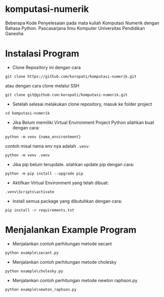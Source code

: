 # komputasi-numerik
Beberapa Kode Penyelesaian pada mata kuliah Komputasi Numerik dengan Bahasa Python. Pascasarjana Ilmu Komputer Universitas Pendidikan Ganesha 

# Instalasi Program

* Clone Repository ini dengan cara 
```
git clone https://github.com/koropati/komputasi-numerik.git
```
atau dengan cara clone melalui SSH
```
git clone git@github.com:koropati/komputasi-numerik.git
```

* Setelah selesai melakukan clone repository, masuk ke folder project
```
cd komputasi-numerik
```

* Jika Belum memiliki Virtual Environment Project Python silahkan buat dengan cara:
```
python -m venv {nama_environtment}
```
contoh misal nama env nya adalah ```.venv```:
```
python -m venv .venv
```

* Jika pip belum terupdate. silahkan update pip dengan cara:
```
python -m pip install --upgrade pip
```

* Aktifkan Virtual Environment yang telah dibuat:
```
.venv\Scripts\activate
```

* Install semua package yang dibutuhkan dengan cara:
```
pip install -r requirements.txt
```

# Menjalankan Example Program

* Menjalankan contoh perhitungan metode secant
```
python example\secant.py
```

* Menjalankan contoh perhitungan metode cholesky
```
python example\cholesky.py
```

* Menjalankan contoh perhitungan metode newton raphson.py
```
python example\newton_raphson.py
```

#